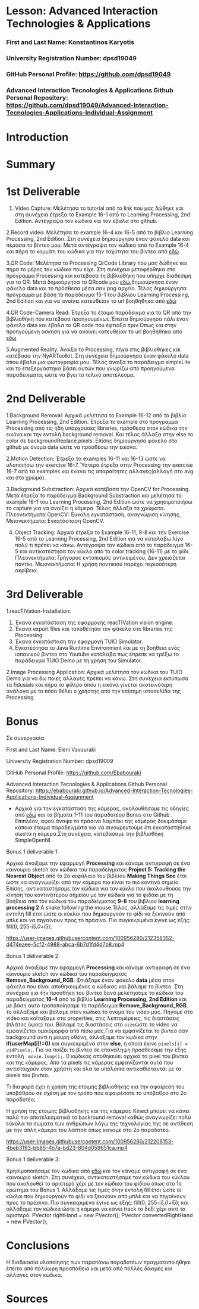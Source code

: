 # Lesson: Advanced Interaction Technologies & Applications

### First and Last Name: Konstantinos Karyotis
### University Registration Number: dpsd19049
### GitHub Personal Profile: https://github.com/dpsd19049
### Advanced Interaction Tecnologies & Applications Github Personal Repository: https://github.com/dpsd19049/Advanced-Interaction-Tecnologies-Applications-Individual-Assignment

# Introduction

# Summary


# 1st Deliverable
1. Video Capture:
   Μελέτησα το tutorial από το link που μας δώθηκε και στη συνέχεια έτρεξα το Example 16-1 από το Learning Processing, 2nd Edition. Αντέγραψα τον κώδικα και τον έβαλα στο github.
   
2.Record video: Μελέτησα το example 16-4 και 16-5 από το βιβλίο Learning Processing, 2nd Edition. Στη συνέχεια δημιούργησα έναν φάκελο data και πέρασα το βίντεο μου. Μετά αντέγραψα τον κώδικα από το Example 16-4 και πήρα το κομμάτι του κώδικα για την ταχύτητα του βίντεο από [εδώ](https://github.com/processing/processing-video/blob/master/examples/Movie/Speed/Speed.pde)

3.QR Code:
Μελέτησα το Processing QrCode Library που μας δώθηκε και πήρα το μέρος του κώδικα που είχε. Στη συνέχεια μεταφέρθηκα στο πρόγραμμα Processing και κατέβασα τη βιβλιοθήκη που υπήρχε διαθέσιμη για το QR. Μετά δημιούργησα το QRcode μου [εδώ](https://www.qrcode-monkey.com),δημιούργησα έναν φάκελο data και το πρόσθεσα μέσα σαν png αρχείο. Τέλος δημιούργησα πρόγραμμα με βάση το παράδειγμα 15-1 του βιβλίου Learning Processing, 2nd Edition και για να ανοίγει κατευθείαν το url βοηθήθηκα από [εδώ](https://processing.org/examples/embeddedlinks.html)

4.QR Code-Camera Read:
Έτρεξα το έτοιμο παράδειγμα για το QR από την βιβλιοθήκη που κατέβασα προηγουμένως.Έπειτα δημιούργησα πάλι έναν φάκελο data και έβαλα το QR code που έφτιαξα πριν.Όπως και στην προηγούμενη άσκηση για να ανοίγει κατευθείαν το url βοηθήθηκα από [εδώ](https://processing.org/examples/embeddedlinks.html)

5.Augmented Reality:
Άνοιξα το Processing, πήγα στις βιβλιοθήκες και κατέβασα την NyARToolkit. Στη συνέχεια δημιούργησα έναν φάκελο data όπου έβαλα μια φωτογραφία μου. Τέλος άνοιξα το παράδειγμα simpleLite και το επεξεργάστηκα βάσει αυτών που γνωρίζω από προηγούμενα παραδείγματα, ώστε να βγει το τελικό αποτέλεσμα.

# 2nd Deliverable
1.Background Removal:
Αρχικά μελέτησα το Example 16-12 από το βιβλίο Learning Processing, 2nd Edition. Έτρεξα το example στο πρόγραμμα Processing από τις ήδη υπάρχουσες libraries, πρόσθεσα στον κώδικα την εικόνα και την εντολή background removal. Και τέλος άλλαξα στην else το color σε backgroundReplace.pixels. Επίσης δημιούργησα φάκελο στο github με όνομα data ώστε να προσθέσω την εικόνα.

2.Motion Detection:
Έτρεξα τα examples 16-11 και 16-13 ώστε να υλοποιήσω την exercise 16-7. Ύστερα έτρεξα στην Processing την exercise 16-7 από τα examples και έκανα τις απαραίτητες αλλαγές(αλλαγή στο avg και στο χρώμα).

3.Background Substraction:
Αρχικά κατέβασα την OpenCV for Processing. Μετά έτρεξα το παράδειγμα Background Substraction και μελέτησα το example 16-1 του Learning Processing, 2nd Edition ώστε να χρησιμοποιήσω το capture για να ανοίξει η κάμερα. Τέλος άλλαξα τα χρώματα.
Πλεονεκτήματα OpenCV: Έυκολη εγκατάσταση, αναγνώριση κίνησης. Μειονεκτήματα: Εγκατάσταση OpenCV.

4. Object Tracking:
Αρχικά έτρεξα το Example 16-11, 9-8 και την Exercise 16-5 από το Learning Processing, 2nd Edition για να καταλάβω λίγο πολύ τι πρέπει να κάνω. Αντέγραψα τον κώδικα από το παράδειγμα 16-5 και αντικατέστησα τον κύκλο από το color tracking (16-11) με το φίδι. Πλεονεκτήματα: Γρήγορος εντοπισμός αντικειμένου, Δεν χρειάζεται ποντίκι. 
Μειονεκτήματα: Η χρήση ποντικιού παρέχει περισσότερη ακρίβεια. 

# 3rd Deliverable 
1.reacTIVation-Installation:

1. Έκανα εγκατάσταση της εφαρμογής reacTIVation vision engine.
2. Έκανα export files και τοποθέτησα τον φάκελο στο libraries της Processing.
3. Έκανα εγκατάσταση την εφαρμογή TUIO Simulator.
4. Εγκατέστησα το Java Runtime Environment και με τη βοήθεια ενός ισπανικού βίντεο στο Youtube κατάλαβα πως έπρεπε να τρέξω το παράδειγμα TUIO Demo με τη χρήση του Simulator.


2.Image Processing Application:
Αρχικά μελέτησα τον κώδικα του TUIO Demo για να δω ποιες αλλαγές πρέπει να κάνω. Στη συνέχεια εκτύπωσα τα fidusials και πήρα το φίλτρο όπου η εικόνα γίνεται σκοτεινότερη ανάλογα με το πόσο θέλει ο χρήστης από την επίσημη ιστοσελίδα της Processing.


# Bonus 
Σε συνεργασία: 

First and Last Name: Eleni Vavouraki

University Registration Number: dpsd19009

GitHub Personal Profile: https://github.com/Ebabouraki

Advanced Interaction Tecnologies & Applications Github Personal Repository: https://ebabouraki.github.io/Advanced-Interaction-Tecnologies-Applications-Individual-Assignment


 - Αρχικά για την εγκατάσταση της κάμερας, ακολουθήσαμε τις οδηγίες από [εδώ](http://articlesbyaphysicist.com/simpleopenni_windows.html) και τα βήματα 1-11 του παραδοτέου Bonus στο Github . Επιπλέον, αφού άναψε το πράσινο λαμπάκι της κάμέρας δοκιμάσαμε κάποια έτοιμα παραδείγματα για να σιγουρευτούμε ότι εγκαταστήθηκε σωστά η κάμερα.Στη συνέχεια, κατεβάσαμε την βιβλιοθήκη SimpleOpenNI.
 
 
Bonus 1 deliverable 1:

Αρχικά άνοιξαμε την εφαρμογή **Processing** και κάναμε αντιγραφή σε ένα καινουριο sketch τον κώδικα του παραδείγματος **Project 5: Tracking the Nearest Object** από το 2ο κεφάλαιο του βιβλίου **Making Things See** έτσι ωστε να αναγνωρίζει από την κάμερα πιο είναι το πιο κοντινό σημείο. Επίσης,  αντικαταστήσαμε τον κώδικα για τον κύκλο που ακολουθούσε την κίνηση του κοντινότερου σημείου με τον κώδικα για το φιδάκι με τη βοήθεια από τον κώδικα του παραδείγματος **9-8** του βιβλίου **learning processing 2** A snake following the mouse.Τέλος, αλλάξαμε τις τιμές στην εντολή fill έτσι ώστε οι κύκλοι που δημιουργούν το φίδι να ξεκινούν από μπλέ και να πηγαίνουν προς το πράσινο. Πιο συγκεκριμένα έγινε ως εξής: fill(0, 255-i*5,0+i*5);

https://user-images.githubusercontent.com/100956280/212358352-d474eaee-5cf2-4988-abca-6b7d1fd4d7b8.mp4







Bonus 1 deliverable 2:

Αρχικά άνοιξαμε την εφαρμογή **Processing** και κάναμε αντιγραφή σε ένα καινουριο sketch τον κώδικα του παραδείγματος **Remove_Background_RGB**. Φτιάξαμε έναν φάκελο **data** μέσα στον φάκελο που είναι αποθηκευμένος ο κώδικας και βάλαμε το βίντεο. Στη συνέχεια για την προσθήκη του βίντεο ξανά μελέτησαμε το κώδικα του παραδείγματος **16-4** από το βιβλίο **Learning Processing, 2nd Edition** και με βάση αυτο τροποποίησαμε το παράδειγμα  **Remove_Background_RGB**, το άλλαξαμε και βάλαμε στον κώδικα το όνομα του video μας. Πήγαμε στο video και κοίταξαμε στα properties, στις λεπτομέρειες, τις διαστάσεις (πλάτος ύψος) του. Βάλαμε τις διαστάσεις στο ` size `ώστε το video να εμφανίζεται ομοιόμορφα από πίσω μας.Για να εμφανίζεται το βίντεο σαν background αντί η μαυρη οθόνη, άλλαξαμε τον κώδικα στην **if(userMap[i]!=0)** και συγκεκριμένα στην **else**, η οποία έγινε  `pixels[i] = vidPixels;`. Για να παίζει το βίντεο σε επανάληψη προσθεσαμε την εξης εντολή  ` movie.loop();`. Ο κώδικας αποθηκεύει αρχικά τα pixel του βίντεο και της κάμερας. Από τα pixels τις κάμερας εμφανίζονται αυτά που αντιστοιχούν στον χρήστη και όλα τα υπόλοιπα αντικαθίστανται με τα pixels του βίντεο.


Τι διαφορά έχει η χρήση της έτοιμης βιβλιοθήκης για την αφαίρεση του υποβάθρου σε σχέση με τον τρόπο που αφαιρέσατε το υπόβαθρο στο 2ο παραδοτέο;


Η χρήση της έτοιμης βιβλιοθήκης και της κάμερας Kinect μπορεί να κάνει πολύ πιο αποτελεσματικά το backround removal καθώς αναγνωρίζει πολύ εύκολα τα σωματα των ανθρώπων λόγω της τεχνολογίας της σε αντίθεση με την απλή κάμερα του λάπτοπ όπως καναμε στο 2ο παραδοτέο.


https://user-images.githubusercontent.com/100956280/212208153-4beb3193-bb85-4b7a-bd23-804d059651ca.mp4

Bonus 1 deliverable 3:

Χρησιμοποιήσαμε τον κώδικα από [εδώ](http://articlesbyaphysicist.com/simpleopenni_windows_2.html) και τον κάναμε αντιγραφή σε ένα καινουριο sketch. Στη συνέχεια, αντικαταστήσαμε τον κώδικα του κύκλου που ακολουθεί το αριστερό χέρι με τον κώδικα του φιδιού όπως στο 1ο ερώτημα του Bonus 1. Aλλάξαμε τις τιμές στην εντολή fill έτσι ώστε οι κύκλοι που δημιουργούν το φίδι να ξεκινούν από μπλέ και να πηγαίνουν προς το πράσινο. Πιο συγκεκριμένα έγινε ως εξής: fill(0, 255-i*5,0+i*5); και αλλάξαμε τον κώδικα ώστε η κάμερα να κάνει track το δεξί χέρι αντί το αριστερό.
 PVector rightHand = new PVector();
 PVector convertedRightHand = new PVector();



# Conclusions
Η διαδικασία υλοποίησης των παραπάνω παραδοτέων πραγματοποιήθηκε έπειτα από πολύωρη προσπάθεια και μετά από πολλές δοκιμές και αλλαγες στον κώδικα.

# Sources
